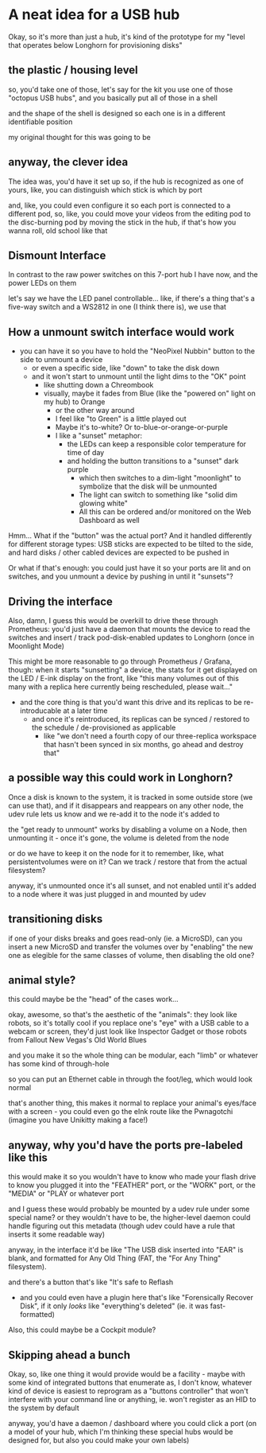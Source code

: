 # A neat idea for a USB hub

Okay, so it's more than just a hub, it's kind of the prototype for my "level that operates below Longhorn for provisioning disks"

## the plastic / housing level

so, you'd take one of those, let's say for the kit you use one of those "octopus USB hubs", and you basically put all of those in a shell

and the shape of the shell is designed so each one is in a different identifiable position

my original thought for this was going to be

## anyway, the clever idea

The idea was, you'd have it set up so, if the hub is recognized as one of yours, like, you can distinguish which stick is which by port

and, like, you could even configure it so each port is connected to a different pod, so, like, you could move your videos from the editing pod to the disc-burning pod by moving the stick in the hub, if that's how you wanna roll, old school like that

## Dismount Interface

In contrast to the raw power switches on this 7-port hub I have now, and the power LEDs on them

let's say we have the LED panel controllable... like, if there's a thing that's a five-way switch and a WS2812 in one (I think there is), we use that

## How a unmount switch interface would work

- you can have it so you have to hold the "NeoPixel Nubbin" button to the side to unmount a device
  - or even a specific side, like "down" to take the disk down
  - and it won't start to unmount until the light dims to the "OK" point
    - like shutting down a Chreombook
    - visually, maybe it fades from Blue (like the "powered on" light on my hub) to Orange
      - or the other way around
      - I feel like "to Green" is a little played out
      - Maybe it's to-white? Or to-blue-or-orange-or-purple
      - I like a "sunset" metaphor:
        - the LEDs can keep a responsible color temperature for time of day
        - and holding the button transitions to a "sunset" dark purple
          - which then switches to a dim-light "moonlight" to symbolize that the disk will be unmounted
          - The light can switch to something like "solid dim glowing white"
          - All this can be ordered and/or monitored on the Web Dashboard as well

Hmm... What if the "button" was the actual port? And it handled differently for different storage types: USB sticks are expected to be tilted to the side, and hard disks / other cabled devices are expected to be pushed in

Or what if that's enough: you could just have it so your ports are lit and on switches, and you unmount a device by pushing in until it "sunsets"?

## Driving the interface

Also, damn, I guess this would be overkill to drive these through Prometheus: you'd just have a daemon that mounts the device to read the switches and insert / track pod-disk-enabled updates to Longhorn (once in Moonlight Mode)

This might be more reasonable to go through Prometheus / Grafana, though: when it starts "sunsetting" a device, the stats for it get displayed on the LED / E-ink display on the front, like "this many volumes out of this many with a replica here currently being rescheduled, please wait..."

- and the core thing is that you'd want this drive and its replicas to be re-introducable at a later time
  - and once it's reintroduced, its replicas can be synced / restored to the schedule / de-provisioned as applicable
    - like "we don't need a fourth copy of our three-replica workspace that hasn't been synced in six months, go ahead and destroy that"

## a possible way this could work in Longhorn?

Once a disk is known to the system, it is tracked in some outside store (we can use that), and if it disappears and reappears on any other node, the udev rule lets us know and we re-add it to the node it's added to

the "get ready to unmount" works by disabling a volume on a Node, then unmounting it - once it's gone, the volume is deleted from the node

or do we have to keep it on the node for it to remember, like, what persistentvolumes were on it? Can we track / restore that from the actual filesystem?

anyway, it's unmounted once it's all sunset, and not enabled until it's added to a node where it was just plugged in and mounted by udev

## transitioning disks

if one of your disks breaks and goes read-only (ie. a MicroSD), can you insert a new MicroSD and transfer the volumes over by "enabling" the new one as elegible for the same classes of volume, then disabling the old one?

## animal style?

this could maybe be the "head" of the cases work...

okay, awesome, so that's the aesthetic of the "animals": they look like robots, so it's totally cool if you replace one's "eye" with a USB cable to a webcam or screen, they'd just look like Inspector Gadget or those robots from Fallout New Vegas's Old World Blues

and you make it so the whole thing can be modular, each "limb" or whatever has some kind of through-hole

so you can put an Ethernet cable in through the foot/leg, which would look normal

that's another thing, this makes it normal to replace your animal's eyes/face with a screen - you could even go the eInk route like the Pwnagotchi (imagine you have Unikitty making a face!)

## anyway, why you'd have the ports pre-labeled like this

this would make it so you wouldn't have to know who made your flash drive to know you plugged it into the "FEATHER" port, or the "WORK" port, or the "MEDIA" or "PLAY or whatever port

and I guess these would probably be mounted by a udev rule under some special name? or they wouldn't have to be, the higher-level daemon could handle figuring out this metadata (though udev could have a rule that inserts it some readable way)

anyway, in the interface it'd be like "The USB disk inserted into "EAR" is blank, and formatted for Any Old Thing (FAT, the "For Any Thing" filesystem).

and there's a button that's like "It's safe to Reflash

- and you could even have a plugin here that's like "Forensically Recover Disk", if it only *looks* like "everything's deleted" (ie. it was fast-formatted)

Also, this could maybe be a Cockpit module?

## Skipping ahead a bunch

Okay, so, like one thing it would provide would be a facility - maybe with some kind of integrated buttons that enumerate as, I don't know, whatever kind of device is easiest to reprogram as a "buttons controller" that won't interfere with your command line or anything, ie. won't register as an HID to the system by default

anyway, you'd have a daemon / dashboard where you could click a port (on a model of your hub, which I'm thinking these special hubs would be designed for, but also you could make your own labels)
